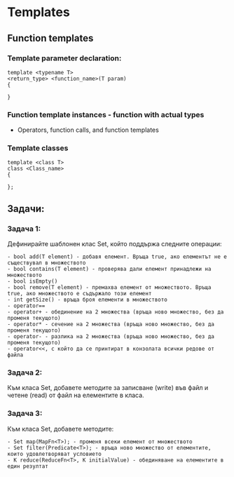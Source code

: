 # Templates

## Function templates

### Template parameter declaration:
```
template <typename T> 
<return_type> <function_name>(T param)
{
	
}
```

### Function template instances - function with actual types

- Operators, function calls, and function templates

### Template classes
```
template <class T>
class <Class_name> 
{

};
```

## Задачи:

### Задача 1:
Дефинирайте шаблонен клас Set, който поддържа следните операции:
```
- bool add(T element) - добавя елемент. Връща true, ако елементът не е съществувал в множеството
- bool contains(T element) - проверява дали елемент принадлежи на множеството
- bool isEmpty()
- bool remove(T element) - премахва елемент от множеството. Връща true, ако множеството е съдържало този елемент
- int getSize() - връща броя елементи в множеството
- operator==
- operator+ - обединение на 2 множества (връща ново множество, без да променя текущото)
- operator* - сечение на 2 множества (връща ново множество, без да променя текущото)
- operator- - разлика на 2 множества (връща ново множество, без да променя текущото)
- operator<<, с който да се принтират в конзолата всички редове от файла
```

### Задача 2:
Към класа Set, добавете методите за записване (write) във файл и четене (read) от файл на елементите в класа.

### Задача 3:
Към класа Set, добавете методите:
```
- Set map(MapFn<T>); - променя всеки елемент от множеството
- Set filter(Predicate<T>); - връща ново множество от елементите, които удовлетворяват условието
- K reduce(ReduceFn<T>, K initialValue) - обединяване на елементите в един резултат
```
